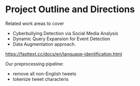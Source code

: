 # Project Outline and Directions
Related work areas to cover 
- Cyberbullying Detection via Social Media Analysis 
- Dynamic Query Expansion for Event Detection
- Data Augmentation approach. 

https://fasttext.cc/docs/en/language-identification.html

Our preprocessing pipeline: 
 - remove all non-English tweets 
 - tokenize tweet characteris